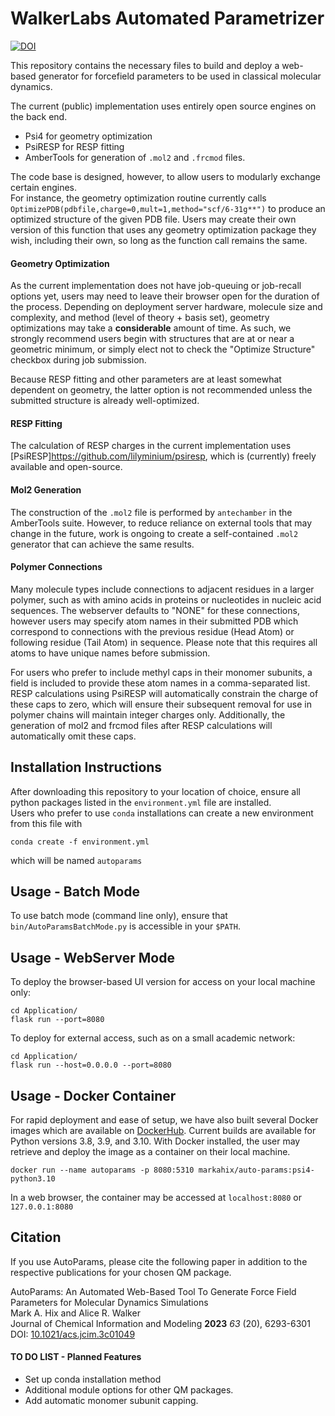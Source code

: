 # WalkerLabs Automated Parametrizer

[![DOI](https://zenodo.org/badge/623450123.svg)](https://zenodo.org/badge/latestdoi/623450123)

This repository contains the necessary files to build and deploy a web-based generator for forcefield parameters to be used in classical molecular dynamics.

The current (public) implementation uses entirely open source engines on the back end.

- Psi4 for geometry optimization
- PsiRESP for RESP fitting
- AmberTools for generation of `.mol2` and `.frcmod` files.

The code base is designed, however, to allow users to modularly exchange certain engines.  
For instance, the geometry optimization routine currently calls `OptimizePDB(pdbfile,charge=0,mult=1,method="scf/6-31g**")` to produce an optimized structure of the given PDB file.  Users may create their own version of this function that uses any geometry optimization package they wish, including their own, so long as the function call remains the same.

#### Geometry Optimization
As the current implementation does not have job-queuing or job-recall options yet, users may need to leave their browser open for the duration of the process.  Depending on deployment server hardware, molecule size and complexity, and method (level of theory + basis set), geometry optimizations may take a **considerable** amount of time.  As such, we strongly recommend users begin with structures that are at or near a geometric minimum, or simply elect not to check the "Optimize Structure" checkbox during job submission.

Because RESP fitting and other parameters are at least somewhat dependent on geometry, the latter option is not recommended unless the submitted structure is already well-optimized.

#### RESP Fitting
The calculation of RESP charges in the current implementation uses [PsiRESP]<https://github.com/lilyminium/psiresp>, which is (currently) freely available and open-source.

#### Mol2 Generation
The construction of the `.mol2` file is performed by `antechamber` in the AmberTools suite.  However, to reduce reliance on external tools that may change in the future, work is ongoing to create a self-contained `.mol2` generator that can achieve the same results.

#### Polymer Connections
Many molecule types include connections to adjacent residues in a larger polymer, such as with amino acids in proteins or nucleotides in nucleic acid sequences.
The webserver defaults to "NONE" for these connections, however users may specify atom names in their submitted PDB which correspond to connections with the previous residue (Head Atom) or following residue (Tail Atom) in sequence. Please note that this requires all atoms to have unique names before submission.

For users who prefer to include methyl caps in their monomer subunits, a field is included to provide these atom names in a comma-separated list.  RESP calculations using PsiRESP will automatically constrain the charge of these caps to zero, which will ensure their subsequent removal for use in polymer chains will maintain integer charges only.  Additionally, the generation of mol2 and frcmod files after RESP calculations will automatically omit these caps.

## Installation Instructions
After downloading this repository to your location of choice, ensure all python packages listed in the `environment.yml` file are installed.  
Users who prefer to use `conda` installations can create a new environment from this file with 
```
conda create -f environment.yml
```
which will be named `autoparams`

## Usage - Batch Mode
To use batch mode (command line only), ensure that `bin/AutoParamsBatchMode.py` is accessible in your `$PATH`.

## Usage - WebServer Mode
To deploy the browser-based UI version for access on your local machine only:
```
cd Application/
flask run --port=8080
```

To deploy for external access, such as on a small academic network:
```
cd Application/
flask run --host=0.0.0.0 --port=8080
```

## Usage - Docker Container
For rapid deployment and ease of setup, we have also built several Docker images which are available on [DockerHub](https://hub.docker.com/repository/docker/markahix/auto-params/general).
Current builds are available for Python versions 3.8, 3.9, and 3.10.
With Docker installed, the user may retrieve and deploy the image as a container on their local machine.
```
docker run --name autoparams -p 8080:5310 markahix/auto-params:psi4-python3.10
```
In a web browser, the container may be accessed at `localhost:8080` or `127.0.0.1:8080`

## Citation
If you use AutoParams, please cite the following paper in addition to the respective publications for your chosen QM package.

AutoParams: An Automated Web-Based Tool To Generate Force Field Parameters for Molecular Dynamics Simulations \
Mark A. Hix and Alice R. Walker \
Journal of Chemical Information and Modeling **2023** *63* (20), 6293-6301 \
DOI: [10.1021/acs.jcim.3c01049](http://doi.org/10.1021/acs.jcim.3c01049)

#### TO DO LIST - Planned Features
- Set up conda installation method
- Additional module options for other QM packages.
- Add automatic monomer subunit capping.
